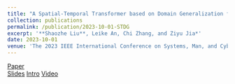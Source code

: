 ```yaml
---
title: "A Spatial-Temporal Transformer based on Domain Generalization for Motor Imagery Classification"
collection: publications
permalink: /publication/2023-10-01-STDG
excerpt: '**Shaozhe Liu**, Leike An, Chi Zhang, and Ziyu Jia*'
date: 2023-10-01
venue: 'The 2023 IEEE International Conference on Systems, Man, and Cybernetics(<span style=" color: red;">SMC, CCF-C</span>)'
---
```


[Paper](https://ieeexplore.ieee.org/document/10394657)  
[Slides](http://shaozheliu.github.io/files/SMC2023/SMC_pre.pdf)
[Intro](https://github.com/shaozheliu/Reading-Materials/tree/main/Materials/ST-DG)
[Video](http://shaozheliu.github.io/files/SMC2023/smc2023.mp4)
<div style="display:none">paperurl: '[Paper](http://shaozheliu.github.io/files/SMC2023/SMC2023.pdf)'</div>
<div style="display:none">citation: 'Your Name, You. (2009). &quot;Paper Title Number 1.&quot; <i>Journal 1</i>. 1(1).'</div>
